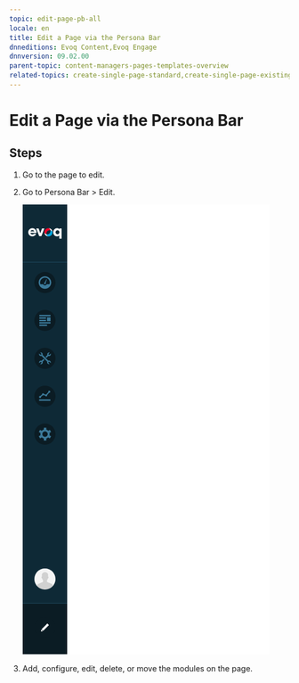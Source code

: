 ```yaml
---
topic: edit-page-pb-all
locale: en
title: Edit a Page via the Persona Bar
dnneditions: Evoq Content,Evoq Engage
dnnversion: 09.02.00
parent-topic: content-managers-pages-templates-overview
related-topics: create-single-page-standard,create-single-page-existing,create-single-page-url,create-single-page-file,create-multiple-pages-pb-all,configure-page-standard,configure-page-existing,configure-page-url,configure-page-file,copy-page-pb-all,view-hidden-page-pb-all,delete-page-pb-all,restore-deleted-pages,purge-deleted-pages,copy-permissions-to-child-pages-pb-all,content-managers-included-modules-overview,creating-content-with-modules
---
```


# Edit a Page via the Persona Bar

## Steps

1.  Go to the page to edit.
2.  Go to Persona Bar \> Edit.
    
    ![Persona Bar > Edit](/images/scr-pbar-all-Edit-E91.png)
    
3.  Add, configure, edit, delete, or move the modules on the page.